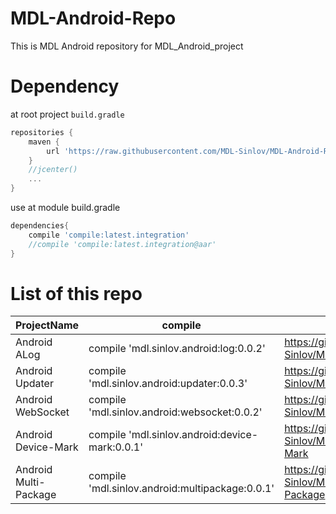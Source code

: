 # MDL-Android-Repo

This is MDL Android repository for MDL_Android_project

# Dependency

at root project `build.gradle`

```gradle
repositories {
    maven {
        url 'https://raw.githubusercontent.com/MDL-Sinlov/MDL-Android-Repo/master/mvn-repo/'
    }
    //jcenter()
    ...
}
```

use at module build.gradle

```gradle
dependencies{
    compile 'compile:latest.integration'
    //compile 'compile:latest.integration@aar'
}
```

# List of this repo

|ProjectName|compile|URL|
|-----------|-------|---|
|Android ALog|compile 'mdl.sinlov.android:log:0.0.2'|https://github.com/MDL-Sinlov/MDL_Android_Log|
|Android Updater|compile 'mdl.sinlov.android:updater:0.0.3'|https://github.com/MDL-Sinlov/MDL_Android_Updater|
|Android WebSocket|compile 'mdl.sinlov.android:websocket:0.0.2'|https://github.com/MDL-Sinlov/MDL_Android_WebSokcet|
|Android Device-Mark|compile 'mdl.sinlov.android:device-mark:0.0.1'|https://github.com/MDL-Sinlov/MDL_Android-Device-Mark|
|Android Multi-Package|compile 'mdl.sinlov.android:multipackage:0.0.1'|https://github.com/MDL-Sinlov/MDL_Android-Multi-Package|
